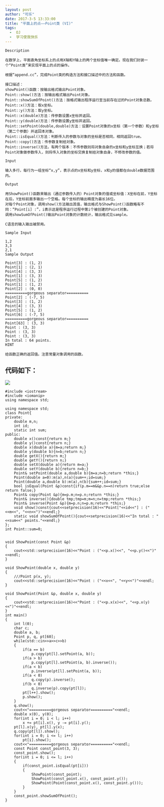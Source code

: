 ```yaml
---
layout: post
author: "可乐"
date: 2017-3-5 13:33:00
title: "平面上的点——Point类 (VI)"
tags:
  -  OJ
  -  学习使我快乐
---
```

	Description
	
	在数学上，平面直角坐标系上的点用X轴和Y轴上的两个坐标值唯一确定。现在我们封装一个“Point类”来实现平面上的点的操作。
	
	根据“append.cc”，完成Point类的构造方法和接口描述中的方法和函数。
	
	接口描述：
	showPoint()函数：按输出格式输出Point对象。
	Point::show()方法：按输出格式输出Point对象。
	Point::showSumOfPoint()方法：按格式输出程序运行至当前存在过的Point对象总数。
	Point::x()方法：取x坐标。
	Point::y()方法：取y坐标。
	Point::x(double)方法：传参数设置x坐标并返回。
	Point::y(double)方法：传参数设置y坐标并返回。
	Point::setPoint(double,double)方法：设置Point对象的x坐标（第一个参数）和y坐标（第二个参数）并返回本对象。
	Point::isEqual()方法：判断传入的参数与对象的坐标是否相同，相同返回true。
	Point::copy()方法：传参数复制给对象。
	Point::inverse()方法，有两个版本：不传参数则将对象自身的x坐标和y坐标互换；若将Point对象做参数传入，则将传入对象的坐标交换复制给对象自身，不修改参数的值。
	
	Input
	
	输入多行，每行为一组坐标“x,y”，表示点的x坐标和y坐标，x和y的值都在double数据范围内。
	
	Output
	
	用ShowPoint()函数来输出（通过参数传入的）Point对象的值或坐标值：X坐标在前，Y坐标在后，Y坐标前面多输出一个空格。每个坐标的输出精度为最长16位。
	对每个Point对象，调用show()方法输出其值，输出格式与ShowPoint()函数略有不同：“Point[i] :”，i表示这是程序运行过程中第i个被创建的Point对象。
	调用showSumOfPoint()输出Point对象的计数统计，输出格式见sample。
	
	C语言的输入输出被禁用。
	
	Sample Input
	
	1,2
	3,3
	2,1
	Sample Output
	
	Point[3] : (1, 2)  
	Point[1] : (2, 1)   
	Point[4] : (3, 3)   
	Point[1] : (3, 3)   
	Point[5] : (1, 2)   
	Point[1] : (1, 2)   
	Point[2] : (0, 0)  
	==========gorgeous separator==========  
	Point[2] : (-7, 5)  
	Point[3] : (1, 2)  
	Point[4] : (3, 3)   
	Point[5] : (1, 2)   
	Point[6] : (-7, 5)   
	==========gorgeous separator==========  
	Point[63] : (3, 3)   
	Point : (3, 3)   
	Point : (3, 3)   
	Point : (3, 3)  
	In total : 64 points.   
	HINT  
	
	给函数正确的返回值。注意常量对象调用的函数。

   
## 代码如下：
![](./img/25.jpg)

	
	#include <iostream>
	#include <iomanip>
	using namespace std;
	
	using namespace std;
	class Point{
	private:
	    double m,n;
	    int id;
	    static int sum;
	public:
	    double x()const{return m;}
	    double y()const{return n;}
	    double x(double a){m=a;return m;}
	    double y(double b){n=b;return n;}
	    double getX(){return m;}
	    double getY(){return n;}
	    double setX(double a){return m=a;}
	    double setY(double b){return n=b;}
	    Point& setPoint(double a,double b){m=a;n=b;return *this;}
	    Point(double a=0):m(a),n(a){sum++;id=sum;}
	    Point(double a,double b):m(a),n(b){sum++;id=sum;}
	    bool isEqual(Point &p)const{if(p.m==m&&p.n==n)return true;else return false;}
	    Point& copy(Point &p){m=p.m;n=p.n;return *this;}
	    Point& inverse(){double tmp;tmp=m;m=n;n=tmp;return *this;}
	    Point& inverse(Point &p){m=p.n;n=p.m;return *this;}
	    void show()const{cout<<setprecision(16)<<"Point["<<id<<"] : ("<<m<<", "<<n<<")"<<endl;}
	    static void showSumOfPoint(){cout<<setprecision(16)<<"In total : "<<sum<<" points."<<endl;}
	};
	int Point::sum=0;
	
	
	void ShowPoint(const Point &p)
	{
	    cout<<std::setprecision(16)<<"Point : ("<<p.x()<<", "<<p.y()<<")"<<endl;
	}
	
	void ShowPoint(double x, double y)
	{
	    ///Point p(x, y);
	    cout<<std::setprecision(16)<<"Point : ("<<x<<", "<<y<<")"<<endl;
	}
	
	void ShowPoint(Point &p, double x, double y)
	{
	    cout<<std::setprecision(16)<<"Point : ("<<p.x(x)<<", "<<p.x(y)<<")"<<endl;
	}
	int main()
	{
	    int l(0);
	    char c;
	    double a, b;
	    Point p, q, pt[60];
	    while(std::cin>>a>>c>>b)
	    {
	        if(a == b)
	            p.copy(pt[l].setPoint(a, b));
	        if(a > b)
	            p.copy(pt[l].setPoint(a, b).inverse());
	        if(a < b)
	            p.inverse(pt[l].setPoint(a, b));
	        if(a < 0)
	            q.copy(p).inverse();
	        if(b < 0)
	            q.inverse(p).copy(pt[l]);
	        pt[l++].show();
	        p.show();
	    }
	    q.show();
	    cout<<"==========gorgeous separator=========="<<endl;
	    double x(0), y(0);
	    for(int i = 0; i < l; i++)
	        x += pt[i].x(), y -= pt[i].y();
	    pt[l].x(y), pt[l].y(x);
	    q.copy(pt[l]).show();
	    for(int i = 0; i <= l; i++)
	        pt[i].show();
	    cout<<"==========gorgeous separator=========="<<endl;
	    const Point const_point(3, 3);
	    const_point.show();
	    for(int i = 0; i <= l; i++)
	    {
	        if(const_point.isEqual(pt[i]))
	        {
	            ShowPoint(const_point);
	            ShowPoint(const_point.x(), const_point.y());
	            ShowPoint(Point(const_point.x(), const_point.y()));
	        }
	    }
	    const_point.showSumOfPoint();
	}
